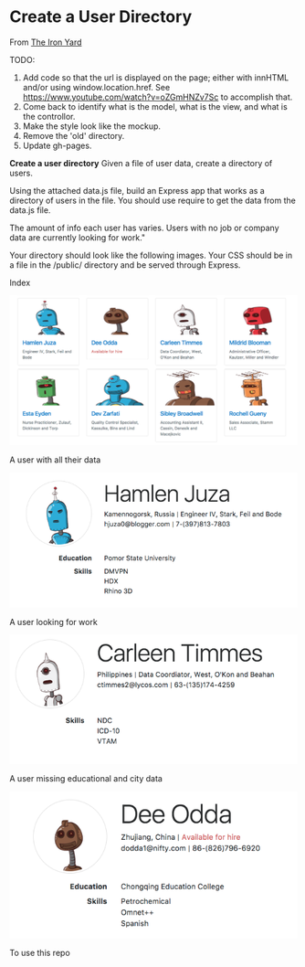# Create a User Directory

From [The Iron Yard](https://newline.theironyard.com/cohorts/15/courses/10/projects/75)

TODO:
1. Add code so that the url is displayed on the page; either with innHTML and/or using window.location.href. See https://www.youtube.com/watch?v=oZGmHNZv7Sc to accomplish that.
2. Come back to identify what is the model, what is the view, and what is the controllor.
3. Make the style look like the mockup.
4. Remove the 'old' directory.
5. Update gh-pages.

**Create a user directory**
Given a file of user data, create a directory of users.

Using the attached data.js file, build an Express app that works as a directory of users in the file. You should use require to get the data from the data.js file.

The amount of info each user has varies. Users with no job or company data are currently looking for work."

Your directory should look like the following images. Your CSS should be in a file in the /public/ directory and be served through Express.

Index

![](images/9fd60d22-index.png)

A user with all their data

![test](/images/b26bb569-user1.png)

A user looking for work

![](images/1f84485d-user2.png)

A user missing educational and city data

![](images/bd740831-user3.png)

To use this repo
